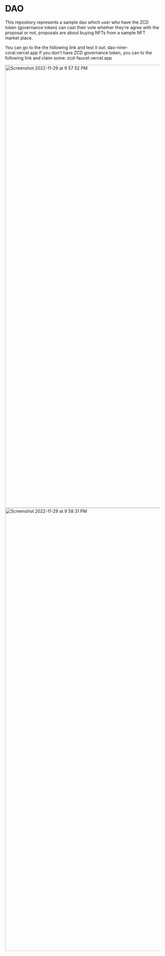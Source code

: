 # DAO
This repository represents a sample dao which user who have the ZCD token (governance token) can cast their vote whether they’re agree with the proposal or not, proposals are about buying NFTs from a sample NFT market place.

You can go to the the following link and test it out: dao-nine-coral.vercel.app
If you don’t have ZCD governance token, you can to the following link and claim some: zcd-faucet.vercel.app


<img width="1440" alt="Screenshot 2022-11-29 at 9 57 52 PM" src="https://user-images.githubusercontent.com/102598239/204616975-efb90319-4584-4116-9c68-8b9b64f32de5.png">

<img width="1440" alt="Screenshot 2022-11-29 at 9 58 31 PM" src="https://user-images.githubusercontent.com/102598239/204617022-c569af94-2103-4ec7-bf7b-5032ef785d22.png">
